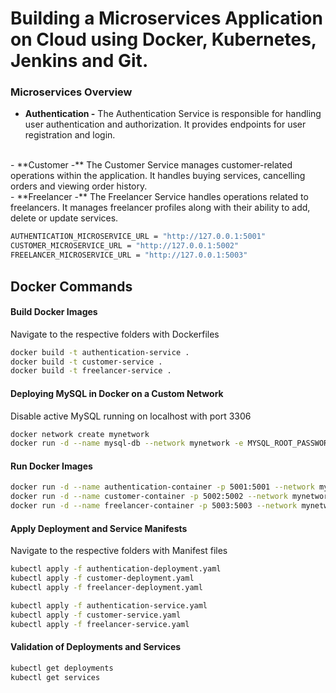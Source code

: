 # Building a Microservices Application on Cloud using Docker, Kubernetes, Jenkins and Git.

### Microservices Overview

- **Authentication -** The Authentication Service is responsible for handling user authentication and authorization. It provides endpoints for user registration and login.
<br/>
- **Customer -** The Customer Service manages customer-related operations within the application. It handles buying services, cancelling orders and viewing order history.
<br/>
- **Freelancer -** The Freelancer Service handles operations related to freelancers. It manages freelancer profiles along with their ability to add, delete or update services.

```bash
AUTHENTICATION_MICROSERVICE_URL = "http://127.0.0.1:5001"
CUSTOMER_MICROSERVICE_URL = "http://127.0.0.1:5002"
FREELANCER_MICROSERVICE_URL = "http://127.0.0.1:5003"
```


## Docker Commands

#### Build Docker Images
Navigate to the respective folders with Dockerfiles
```bash
docker build -t authentication-service .
docker build -t customer-service .
docker build -t freelancer-service .
```

#### Deploying MySQL in Docker on a Custom Network
Disable active MySQL running on localhost with port 3306
```bash
docker network create mynetwork
docker run -d --name mysql-db --network mynetwork -e MYSQL_ROOT_PASSWORD=password -e MYSQL_DATABASE=253_265_284_309 -p 3306:3306 mysql:latest
```

#### Run Docker Images
```bash
docker run -d --name authentication-container -p 5001:5001 --network mynetwork authentication-service
docker run -d --name customer-container -p 5002:5002 --network mynetwork customer-service
docker run -d --name freelancer-container -p 5003:5003 --network mynetwork freelancer-service
```

#### Apply Deployment and Service Manifests
Navigate to the respective folders with Manifest files
```bash
kubectl apply -f authentication-deployment.yaml
kubectl apply -f customer-deployment.yaml
kubectl apply -f freelancer-deployment.yaml
```
```bash
kubectl apply -f authentication-service.yaml
kubectl apply -f customer-service.yaml
kubectl apply -f freelancer-service.yaml
```

#### Validation of Deployments and Services
```bash
kubectl get deployments
kubectl get services
```
